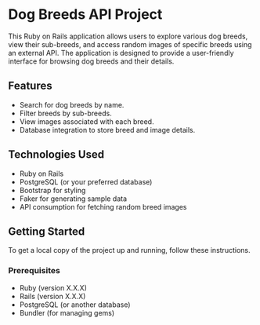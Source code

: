 # Dog Breeds API Project

This Ruby on Rails application allows users to explore various dog breeds, view their sub-breeds, and access random images of specific breeds using an external API. The application is designed to provide a user-friendly interface for browsing dog breeds and their details.

## Features

- Search for dog breeds by name.
- Filter breeds by sub-breeds.
- View images associated with each breed.
- Database integration to store breed and image details.

## Technologies Used

- Ruby on Rails
- PostgreSQL (or your preferred database)
- Bootstrap for styling
- Faker for generating sample data
- API consumption for fetching random breed images

## Getting Started

To get a local copy of the project up and running, follow these instructions.

### Prerequisites

- Ruby (version X.X.X)
- Rails (version X.X.X)
- PostgreSQL (or another database)
- Bundler (for managing gems)

#
